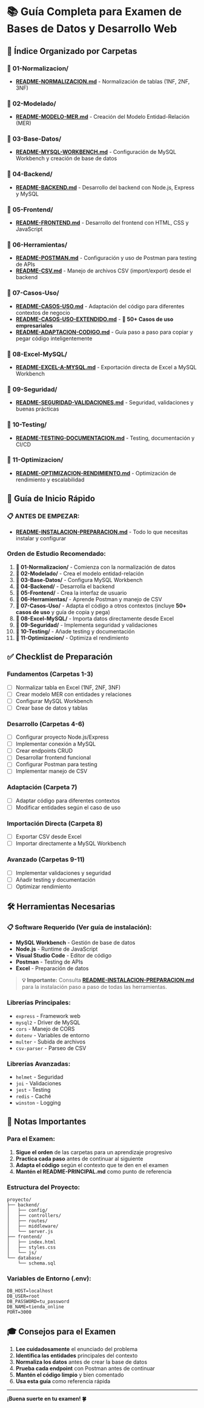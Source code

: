 # 📚 Guía Completa para Examen de Bases de Datos y Desarrollo Web

## 🎯 Índice Organizado por Carpetas

### 📁 **01-Normalizacion/**
- **[README-NORMALIZACION.md](01-Normalizacion/README-NORMALIZACION.md)** - Normalización de tablas (1NF, 2NF, 3NF)

### 📁 **02-Modelado/**
- **[README-MODELO-MER.md](02-Modelado/README-MODELO-MER.md)** - Creación del Modelo Entidad-Relación (MER)

### 📁 **03-Base-Datos/**
- **[README-MYSQL-WORKBENCH.md](03-Base-Datos/README-MYSQL-WORKBENCH.md)** - Configuración de MySQL Workbench y creación de base de datos

### 📁 **04-Backend/**
- **[README-BACKEND.md](04-Backend/README-BACKEND.md)** - Desarrollo del backend con Node.js, Express y MySQL

### 📁 **05-Frontend/**
- **[README-FRONTEND.md](05-Frontend/README-FRONTEND.md)** - Desarrollo del frontend con HTML, CSS y JavaScript

### 📁 **06-Herramientas/**
- **[README-POSTMAN.md](06-Herramientas/README-POSTMAN.md)** - Configuración y uso de Postman para testing de APIs
- **[README-CSV.md](06-Herramientas/README-CSV.md)** - Manejo de archivos CSV (import/export) desde el backend

### 📁 **07-Casos-Uso/**
- **[README-CASOS-USO.md](07-Casos-Uso/README-CASOS-USO.md)** - Adaptación del código para diferentes contextos de negocio
- **[README-CASOS-USO-EXTENDIDO.md](07-Casos-Uso/README-CASOS-USO-EXTENDIDO.md)** - **🚀 50+ Casos de uso empresariales**
- **[README-ADAPTACION-CODIGO.md](07-Casos-Uso/README-ADAPTACION-CODIGO.md)** - Guía paso a paso para copiar y pegar código inteligentemente

### 📁 **08-Excel-MySQL/**
- **[README-EXCEL-A-MYSQL.md](08-Excel-MySQL/README-EXCEL-A-MYSQL.md)** - Exportación directa de Excel a MySQL Workbench

### 📁 **09-Seguridad/**
- **[README-SEGURIDAD-VALIDACIONES.md](09-Seguridad/README-SEGURIDAD-VALIDACIONES.md)** - Seguridad, validaciones y buenas prácticas

### 📁 **10-Testing/**
- **[README-TESTING-DOCUMENTACION.md](10-Testing/README-TESTING-DOCUMENTACION.md)** - Testing, documentación y CI/CD

### 📁 **11-Optimizacion/**
- **[README-OPTIMIZACION-RENDIMIENTO.md](11-Optimizacion/README-OPTIMIZACION-RENDIMIENTO.md)** - Optimización de rendimiento y escalabilidad

## 🚀 Guía de Inicio Rápido

### **📋 ANTES DE EMPEZAR:**
- **[README-INSTALACION-PREPARACION.md](./README-INSTALACION-PREPARACION.md)** - Todo lo que necesitas instalar y configurar

### **Orden de Estudio Recomendado:**

1. **📁 01-Normalizacion/** - Comienza con la normalización de datos
2. **📁 02-Modelado/** - Crea el modelo entidad-relación
3. **📁 03-Base-Datos/** - Configura MySQL Workbench
4. **📁 04-Backend/** - Desarrolla el backend
5. **📁 05-Frontend/** - Crea la interfaz de usuario
6. **📁 06-Herramientas/** - Aprende Postman y manejo de CSV
7. **📁 07-Casos-Uso/** - Adapta el código a otros contextos (incluye **50+ casos de uso** y guía de copia y pega)
8. **📁 08-Excel-MySQL/** - Importa datos directamente desde Excel
9. **📁 09-Seguridad/** - Implementa seguridad y validaciones
10. **📁 10-Testing/** - Añade testing y documentación
11. **📁 11-Optimizacion/** - Optimiza el rendimiento

## ✅ Checklist de Preparación

### **Fundamentos (Carpetas 1-3)**
- [ ] Normalizar tabla en Excel (1NF, 2NF, 3NF)
- [ ] Crear modelo MER con entidades y relaciones
- [ ] Configurar MySQL Workbench
- [ ] Crear base de datos y tablas

### **Desarrollo (Carpetas 4-6)**
- [ ] Configurar proyecto Node.js/Express
- [ ] Implementar conexión a MySQL
- [ ] Crear endpoints CRUD
- [ ] Desarrollar frontend funcional
- [ ] Configurar Postman para testing
- [ ] Implementar manejo de CSV

### **Adaptación (Carpeta 7)**
- [ ] Adaptar código para diferentes contextos
- [ ] Modificar entidades según el caso de uso

### **Importación Directa (Carpeta 8)**
- [ ] Exportar CSV desde Excel
- [ ] Importar directamente a MySQL Workbench

### **Avanzado (Carpetas 9-11)**
- [ ] Implementar validaciones y seguridad
- [ ] Añadir testing y documentación
- [ ] Optimizar rendimiento

## 🛠️ Herramientas Necesarias

### **📋 Software Requerido (Ver guía de instalación):**
- **MySQL Workbench** - Gestión de base de datos
- **Node.js** - Runtime de JavaScript
- **Visual Studio Code** - Editor de código
- **Postman** - Testing de APIs
- **Excel** - Preparación de datos

> **💡 Importante:** Consulta **[README-INSTALACION-PREPARACION.md](./README-INSTALACION-PREPARACION.md)** para la instalación paso a paso de todas las herramientas.

### **Librerías Principales:**
- `express` - Framework web
- `mysql2` - Driver de MySQL
- `cors` - Manejo de CORS
- `dotenv` - Variables de entorno
- `multer` - Subida de archivos
- `csv-parser` - Parseo de CSV

### **Librerías Avanzadas:**
- `helmet` - Seguridad
- `joi` - Validaciones
- `jest` - Testing
- `redis` - Caché
- `winston` - Logging

## 📝 Notas Importantes

### **Para el Examen:**
1. **Sigue el orden** de las carpetas para un aprendizaje progresivo
2. **Practica cada paso** antes de continuar al siguiente
3. **Adapta el código** según el contexto que te den en el examen
4. **Mantén el README-PRINCIPAL.md** como punto de referencia

### **Estructura del Proyecto:**
```
proyecto/
├── backend/
│   ├── config/
│   ├── controllers/
│   ├── routes/
│   ├── middleware/
│   └── server.js
├── frontend/
│   ├── index.html
│   ├── styles.css
│   └── js/
└── database/
    └── schema.sql
```

### **Variables de Entorno (.env):**
```env
DB_HOST=localhost
DB_USER=root
DB_PASSWORD=tu_password
DB_NAME=tienda_online
PORT=3000
```

## 🎓 Consejos para el Examen

1. **Lee cuidadosamente** el enunciado del problema
2. **Identifica las entidades** principales del contexto
3. **Normaliza los datos** antes de crear la base de datos
4. **Prueba cada endpoint** con Postman antes de continuar
5. **Mantén el código limpio** y bien comentado
6. **Usa esta guía** como referencia rápida

---

**¡Buena suerte en tu examen! 🍀**
